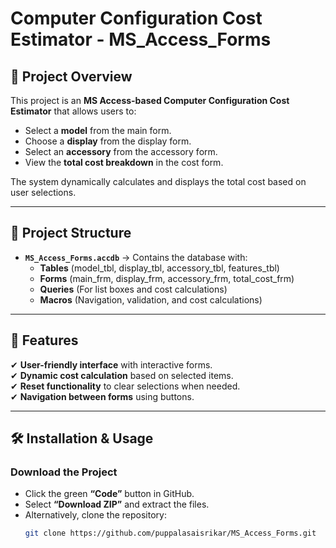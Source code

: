# Computer Configuration Cost Estimator - MS_Access_Forms

## 📌 Project Overview
This project is an **MS Access-based Computer Configuration Cost Estimator** that allows users to:
- Select a **model** from the main form.
- Choose a **display** from the display form.
- Select an **accessory** from the accessory form.
- View the **total cost breakdown** in the cost form.

The system dynamically calculates and displays the total cost based on user selections.

---

## 📂 Project Structure
- **`MS_Access_Forms.accdb`** → Contains the database with:
  - **Tables** (model_tbl, display_tbl, accessory_tbl, features_tbl)
  - **Forms** (main_frm, display_frm, accessory_frm, total_cost_frm)
  - **Queries** (For list boxes and cost calculations)
  - **Macros** (Navigation, validation, and cost calculations)

---

## 🚀 Features
✔ **User-friendly interface** with interactive forms.  
✔ **Dynamic cost calculation** based on selected items.  
✔ **Reset functionality** to clear selections when needed.  
✔ **Navigation between forms** using buttons.  

---

## 🛠 Installation & Usage
###  Download the Project
- Click the green **“Code”** button in GitHub.
- Select **“Download ZIP”** and extract the files.
- Alternatively, clone the repository:
  ```sh
  git clone https://github.com/puppalasaisrikar/MS_Access_Forms.git
